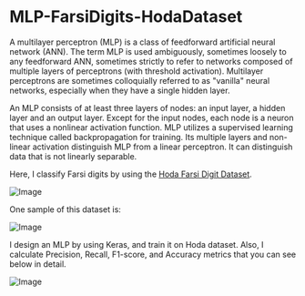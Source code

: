 # MLP-FarsiDigits-HodaDataset

A multilayer perceptron (MLP) is a class of feedforward artificial neural network (ANN). The term MLP is used ambiguously, sometimes loosely to any feedforward ANN, sometimes strictly to refer to networks composed of multiple layers of perceptrons (with threshold activation). Multilayer perceptrons are sometimes colloquially referred to as "vanilla" neural networks, especially when they have a single hidden layer.

An MLP consists of at least three layers of nodes: an input layer, a hidden layer and an output layer. Except for the input nodes, each node is a neuron that uses a nonlinear activation function. MLP utilizes a supervised learning technique called backpropagation for training. Its multiple layers and non-linear activation distinguish MLP from a linear perceptron. It can distinguish data that is not linearly separable.

Here, I classify Farsi digits by using the [Hoda Farsi Digit Dataset](https://github.com/amir-saniyan/HodaDatasetReader).

![Image](https://github.com/mahsawz/MLP-FarsiDigits-HodaDataset/blob/main/HodaFarsiDigits-image.png)

One sample of this dataset is:

![Image](https://github.com/mahsawz/MLP-FarsiDigits-HodaDataset/blob/main/sample.png)

I design an MLP by using Keras, and train it on Hoda dataset. Also, I calculate Precision, Recall, F1-score, and Accuracy metrics that you can see below in detail.

![Image](https://github.com/mahsawz/MLP-FarsiDigits-HodaDataset/blob/main/classification-report.png)
